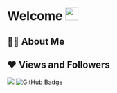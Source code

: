 <h1>Welcome <img src="https://raw.githubusercontent.com/MartinHeinz/MartinHeinz/master/wave.gif" width="30px"></h1>

## 🙋‍♂️ About Me

## ❤ Views and Followers
<a href="https://github.com/Meghna-DAS/github-profile-views-counter">
    <img src="https://komarev.com/ghpvc/?username=Bejussi">
</a>
<a href="https://github.com/Bejussi?tab=followers"><img src="https://img.shields.io/github/followers/Bejussi?label=Followers&style=social" alt="GitHub Badge"></a>
